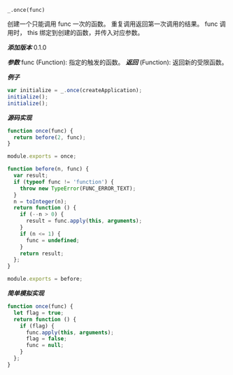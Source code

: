 ```
_.once(func)
```

创建一个只能调用 func 一次的函数。 重复调用返回第一次调用的结果。 func 调用时， this 绑定到创建的函数，并传入对应参数。

**_添加版本_**
0.1.0

**_参数_**
func (Function): 指定的触发的函数。
**_返回_**
(Function): 返回新的受限函数。

**_例子_**

```js
var initialize = _.once(createApplication);
initialize();
initialize();
```

**_源码实现_**

```js
function once(func) {
  return before(2, func);
}

module.exports = once;
```

```js
function before(n, func) {
  var result;
  if (typeof func != 'function') {
    throw new TypeError(FUNC_ERROR_TEXT);
  }
  n = toInteger(n);
  return function () {
    if (--n > 0) {
      result = func.apply(this, arguments);
    }
    if (n <= 1) {
      func = undefined;
    }
    return result;
  };
}

module.exports = before;
```

**_简单模拟实现_**

```js
function once(func) {
  let flag = true;
  return function () {
    if (flag) {
      func.apply(this, arguments);
      flag = false;
      func = null;
    }
  };
}
```

